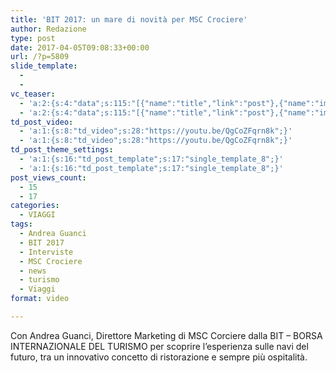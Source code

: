 ```yaml
---
title: 'BIT 2017: un mare di novità per MSC Crociere'
author: Redazione
type: post
date: 2017-04-05T09:08:33+00:00
url: /?p=5809
slide_template:
  - 
  - 
vc_teaser:
  - 'a:2:{s:4:"data";s:115:"[{"name":"title","link":"post"},{"name":"image","image":"featured","link":"none"},{"name":"text","mode":"excerpt"}]";s:7:"bgcolor";s:0:"";}'
  - 'a:2:{s:4:"data";s:115:"[{"name":"title","link":"post"},{"name":"image","image":"featured","link":"none"},{"name":"text","mode":"excerpt"}]";s:7:"bgcolor";s:0:"";}'
td_post_video:
  - 'a:1:{s:8:"td_video";s:28:"https://youtu.be/QgCoZFqrn8k";}'
  - 'a:1:{s:8:"td_video";s:28:"https://youtu.be/QgCoZFqrn8k";}'
td_post_theme_settings:
  - 'a:1:{s:16:"td_post_template";s:17:"single_template_8";}'
  - 'a:1:{s:16:"td_post_template";s:17:"single_template_8";}'
post_views_count:
  - 15
  - 17
categories:
  - VIAGGI
tags:
  - Andrea Guanci
  - BIT 2017
  - Interviste
  - MSC Crociere
  - news
  - turismo
  - Viaggi
format: video

---
```

Con Andrea Guanci, Direttore Marketing di MSC Corciere dalla BIT &#8211; BORSA INTERNAZIONALE DEL TURISMO per scoprire l&#8217;esperienza sulle navi del futuro, tra un innovativo concetto di ristorazione e sempre più ospitalità.